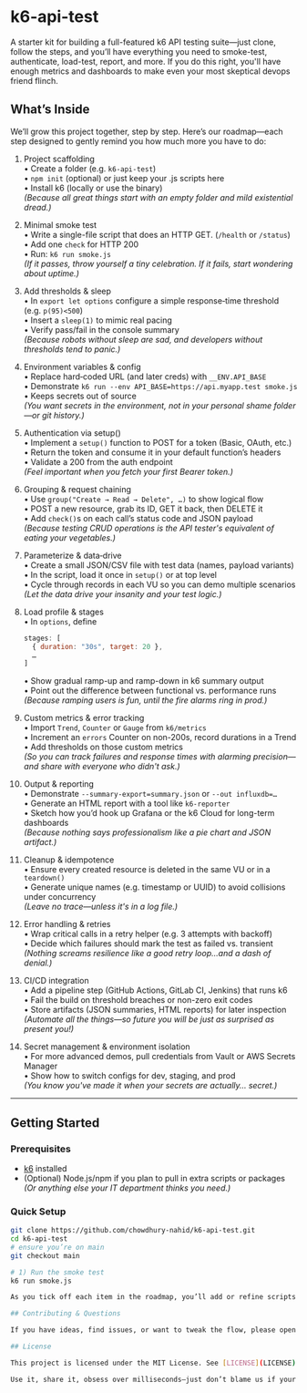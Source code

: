 # k6-api-test

A starter kit for building a full-featured k6 API testing suite—just clone, follow the steps, and you’ll have everything you need to smoke-test, authenticate, load-test, report, and more. If you do this right, you'll have enough metrics and dashboards to make even your most skeptical devops friend flinch.

## What’s Inside

We’ll grow this project together, step by step. Here’s our roadmap—each step designed to gently remind you how much more you have to do:

1. Project scaffolding  
   • Create a folder (e.g. `k6-api-test`)  
   • `npm init` (optional) or just keep your .js scripts here  
   • Install k6 (locally or use the binary)  
   _(Because all great things start with an empty folder and mild existential dread.)_

2. Minimal smoke test  
   • Write a single-file script that does an HTTP GET. (`/health` or `/status`)  
   • Add one `check` for HTTP 200  
   • Run: `k6 run smoke.js`  
   _(If it passes, throw yourself a tiny celebration. If it fails, start wondering about uptime.)_

3. Add thresholds & sleep  
   • In `export let options` configure a simple response‐time threshold (e.g. `p(95)<500`)  
   • Insert a `sleep(1)` to mimic real pacing  
   • Verify pass/fail in the console summary  
   _(Because robots without sleep are sad, and developers without thresholds tend to panic.)_

4. Environment variables & config  
   • Replace hard‐coded URL (and later creds) with `__ENV.API_BASE`  
   • Demonstrate `k6 run --env API_BASE=https://api.myapp.test smoke.js`  
   • Keeps secrets out of source  
   _(You want secrets in the environment, not in your personal shame folder—or git history.)_

5. Authentication via setup()  
   • Implement a `setup()` function to POST for a token (Basic, OAuth, etc.)  
   • Return the token and consume it in your default function’s headers  
   • Validate a 200 from the auth endpoint  
   _(Feel important when you fetch your first Bearer token.)_

6. Grouping & request chaining  
   • Use `group("Create → Read → Delete", …)` to show logical flow  
   • POST a new resource, grab its ID, GET it back, then DELETE it  
   • Add `check()`s on each call’s status code and JSON payload  
   _(Because testing CRUD operations is the API tester's equivalent of eating your vegetables.)_

7. Parameterize & data‐drive  
   • Create a small JSON/CSV file with test data (names, payload variants)  
   • In the script, load it once in `setup()` or at top level  
   • Cycle through records in each VU so you can demo multiple scenarios  
   _(Let the data drive your insanity and your test logic.)_

8. Load profile & stages  
   • In `options`, define  
     ```js
     stages: [
       { duration: "30s", target: 20 },
       …
     ]
     ```
   • Show gradual ramp-up and ramp-down in k6 summary output  
   • Point out the difference between functional vs. performance runs  
   _(Because ramping users is fun, until the fire alarms ring in prod.)_

9. Custom metrics & error tracking  
   • Import `Trend`, `Counter` or `Gauge` from `k6/metrics`  
   • Increment an `errors` Counter on non-200s, record durations in a Trend  
   • Add thresholds on those custom metrics  
   _(So you can track failures and response times with alarming precision—and share with everyone who didn't ask.)_

10. Output & reporting  
    • Demonstrate `--summary-export=summary.json` or `--out influxdb=…`  
    • Generate an HTML report with a tool like `k6-reporter`  
    • Sketch how you’d hook up Grafana or the k6 Cloud for long-term dashboards  
    _(Because nothing says professionalism like a pie chart and JSON artifact.)_

11. Cleanup & idempotence  
    • Ensure every created resource is deleted in the same VU or in a `teardown()`  
    • Generate unique names (e.g. timestamp or UUID) to avoid collisions under concurrency  
    _(Leave no trace—unless it's in a log file.)_

12. Error handling & retries  
    • Wrap critical calls in a retry helper (e.g. 3 attempts with backoff)  
    • Decide which failures should mark the test as failed vs. transient  
    _(Nothing screams resilience like a good retry loop…and a dash of denial.)_

13. CI/CD integration  
    • Add a pipeline step (GitHub Actions, GitLab CI, Jenkins) that runs k6  
    • Fail the build on threshold breaches or non-zero exit codes  
    • Store artifacts (JSON summaries, HTML reports) for later inspection  
    _(Automate all the things—so future you will be just as surprised as present you!)_

14. Secret management & environment isolation  
    • For more advanced demos, pull credentials from Vault or AWS Secrets Manager  
    • Show how to switch configs for dev, staging, and prod  
    _(You know you've made it when your secrets are actually… secret.)_

---

## Getting Started

### Prerequisites

- [k6](https://k6.io/docs/getting-started/installation) installed  
- (Optional) Node.js/npm if you plan to pull in extra scripts or packages  
  _(Or anything else your IT department thinks you need.)_

### Quick Setup

```bash
git clone https://github.com/chowdhury-nahid/k6-api-test.git
cd k6-api-test
# ensure you’re on main
git checkout main

# 1) Run the smoke test
k6 run smoke.js

As you tick off each item in the roadmap, you’ll add or refine scripts here until you’ve got a production-grade API test suite.

## Contributing & Questions

If you have ideas, find issues, or want to tweak the flow, please open an issue or send a pull request. For quick questions, reach out at your.email@domain.com.

## License

This project is licensed under the MIT License. See [LICENSE](LICENSE) for details.

Use it, share it, obsess over milliseconds—just don’t blame us if your API gets tired.
```
